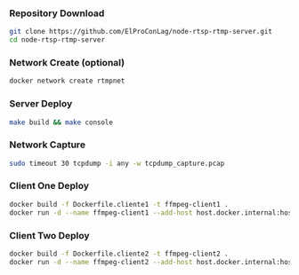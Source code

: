 ### Repository Download
```bash
git clone https://github.com/ElProConLag/node-rtsp-rtmp-server.git
cd node-rtsp-rtmp-server
```
### Network Create (optional)
```bash
docker network create rtmpnet
```
### Server Deploy
```bash
make build && make console
```
### Network Capture
```bash
sudo timeout 30 tcpdump -i any -w tcpdump_capture.pcap
```
### Client One Deploy
```bash
docker build -f Dockerfile.cliente1 -t ffmpeg-client1 .
docker run -d --name ffmpeg-client1 --add-host host.docker.internal:host-gateway ffmpeg-client1
```
### Client Two Deploy
```bash
docker build -f Dockerfile.cliente2 -t ffmpeg-client2 .
docker run -d --name ffmpeg-client2 --add-host host.docker.internal:host-gateway ffmpeg-client2
```